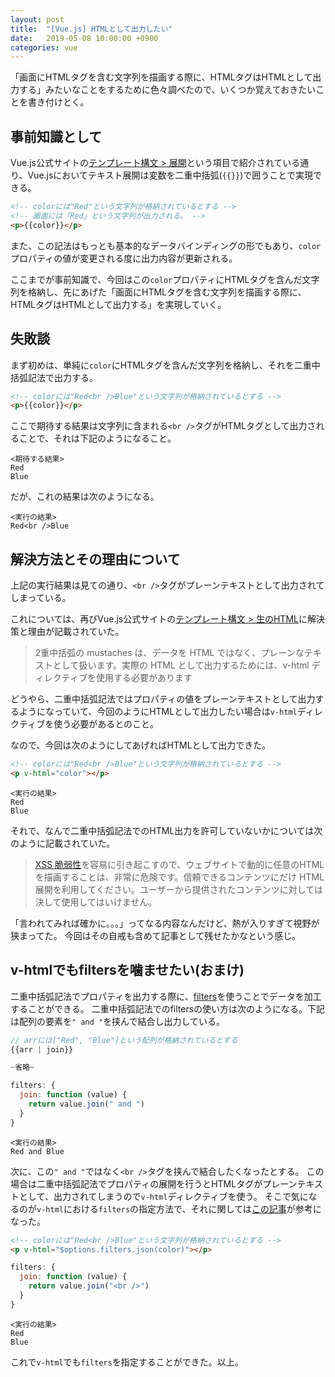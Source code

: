 ```yaml
---
layout: post
title:  "[Vue.js] HTMLとして出力したい"
date:   2019-05-08 10:00:00 +0900
categories: vue
---
```


「画面にHTMLタグを含む文字列を描画する際に、HTMLタグはHTMLとして出力する」みたいなことをするために色々調べたので、いくつか覚えておきたいことを書き付けとく。

## 事前知識として

Vue.js公式サイトの[テンプレート構文 > 展開](https://jp.vuejs.org/v2/guide/syntax.html#%E3%83%86%E3%82%AD%E3%82%B9%E3%83%88)という項目で紹介されている通り、Vue.jsにおいてテキスト展開は変数を二重中括弧(`{{}}`)で囲うことで実現できる。

```html
<!-- colorには"Red"という文字列が格納されているとする -->
<!-- 画面には「Red」という文字列が出力される。 -->
<p>{{color}}</p>
```

また、この記法はもっとも基本的なデータバインディングの形でもあり、`color`プロパティの値が変更される度に出力内容が更新される。

ここまでが事前知識で、今回はこの`color`プロパティにHTMLタグを含んだ文字列を格納し、先にあげた「画面にHTMLタグを含む文字列を描画する際に、HTMLタグはHTMLとして出力する」を実現していく。

## 失敗談

まず初めは、単純に`color`にHTMLタグを含んだ文字列を格納し、それを二重中括弧記法で出力する。

```html
<!-- colorには"Red<br />Blue"という文字列が格納されているとする -->
<p>{{color}}</p>
```

ここで期待する結果は文字列に含まれる`<br />`タグがHTMLタグとして出力されることで、それは下記のようになること。

```
<期待する結果>
Red
Blue
```

だが、これの結果は次のようになる。

```
<実行の結果>
Red<br />Blue
```

## 解決方法とその理由について

上記の実行結果は見ての通り、`<br />`タグがプレーンテキストとして出力されてしまっている。

これについては、再びVue.js公式サイトの[テンプレート構文 > 生のHTML](https://jp.vuejs.org/v2/guide/syntax.html#%E7%94%9F%E3%81%AE-HTML)に解決策と理由が記載されていた。

>2重中括弧の mustaches は、データを HTML ではなく、プレーンなテキストとして扱います。実際の HTML として出力するためには、v-html ディレクティブを使用する必要があります

どうやら、二重中括弧記法ではプロパティの値をプレーンテキストとして出力するようになっていて、今回のようにHTMLとして出力したい場合は`v-html`ディレクティブを使う必要があるとのこと。

なので、今回は次のようにしてあげればHTMLとして出力できた。

```html
<!-- colorには"Red<br />Blue"という文字列が格納されているとする -->
<p v-html="color"></p>
```
```
<実行の結果>
Red
Blue
```

それで、なんで二重中括弧記法でのHTML出力を許可していないかについては次のように記載されていた。

> [XSS 脆弱性](https://en.wikipedia.org/wiki/Cross-site_scripting)を容易に引き起こすので、ウェブサイトで動的に任意のHTMLを描画することは、非常に危険です。信頼できるコンテンツにだけ HTML 展開を利用してください。ユーザーから提供されたコンテンツに対しては決して使用してはいけません。

「言われてみれば確かに。。。」ってなる内容なんだけど、熱が入りすぎて視野が狭まってた。
今回はその自戒も含めて記事として残せたかなという感じ。


## v-htmlでもfiltersを噛ませたい(おまけ)

二重中括弧記法でプロパティを出力する際に、[filters](https://jp.vuejs.org/v2/guide/filters.html)を使うことでデータを加工することができる。
二重中括弧記法でのfiltersの使い方は次のようになる。下記は配列の要素を`" and "`を挟んで結合し出力している。

```javascript
// arrには["Red", "Blue"]という配列が格納されているとする
{{arr | join}}

~省略~

filters: {
  join: function (value) {
    return value.join(" and ")
  }
}
```

```
<実行の結果>
Red and Blue
```

次に、この`" and "`ではなく`<br />`タグを挟んで結合したくなったとする。
この場合は二重中括弧記法でプロパティの展開を行うとHTMLタグがプレーンテキストとして、出力されてしまうので`v-html`ディレクティブを使う。
そこで気になるのが`v-html`における`filters`の指定方法で、それに関しては[この記事](https://stackoverflow.com/questions/41688899/vuejs2-v-html-with-filter)が参考になった。

```html
<!-- colorには"Red<br />Blue"という文字列が格納されているとする -->
<p v-html="$options.filters.json(color)"></p>
```

```javascript
filters: {
  join: function (value) {
    return value.join("<br />")
  }
}
```

```
<実行の結果>
Red
Blue
```

これで`v-html`でも`filters`を指定することができた。以上。
